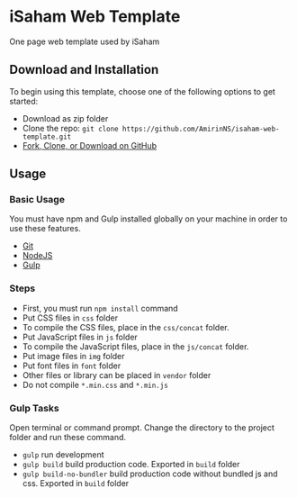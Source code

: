 # iSaham Web Template

One page web template used by iSaham

## Download and Installation

To begin using this template, choose one of the following options to get started:
* Download as zip folder
* Clone the repo: `git clone https://github.com/AmirinNS/isaham-web-template.git`
* [Fork, Clone, or Download on GitHub](https://github.com/AmirinNS/isaham-web-template)

## Usage

### Basic Usage

You must have npm and Gulp installed globally on your machine in order to use these features.
* [Git](https://git-scm.com/downloads)
* [NodeJS](https://nodejs.org)
* [Gulp](https://gulpjs.com)


### Steps
- First, you must run `npm install` command
- Put CSS files in `css` folder
- To compile the CSS files, place in the `css/concat` folder.
- Put JavaScript files in `js` folder
- To compile the JavaScript files, place in the `js/concat` folder. 
- Put image files in `img` folder
- Put font files in `font` folder
- Other files or library can be placed in `vendor` folder
- Do not compile `*.min.css` and `*.min.js`

### Gulp Tasks

Open terminal or command prompt. Change the directory to the project folder and run these command.

- `gulp` run development
- `gulp build` build production code. Exported in `build` folder
- `gulp build-no-bundler` build production code without bundled js and css. Exported in `build` folder

